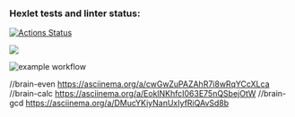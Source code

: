 ### Hexlet tests and linter status:

[![Actions Status](https://github.com/kimulia-1/frontend-project-lvl1/workflows/hexlet-check/badge.svg)](https://github.com/kimulia-1/frontend-project-lvl1/actions)

<a href="https://codeclimate.com/github/codeclimate/codeclimate/maintainability"><img src="https://api.codeclimate.com/v1/badges/a99a88d28ad37a79dbf6/maintainability" /></a>

![example workflow](https://github.com/kimulia-1/frontend-project-lvl1/actions/workflows/github-actions-demo.yml/badge.svg)

//brain-even
https://asciinema.org/a/cwGwZuPAZAhR7i8wRqYCcXLca
//brain-calc
https://asciinema.org/a/EoklNKhfcI063E75nQSbejOtW
//brain-gcd
https://asciinema.org/a/DMucYKiyNanUxIyfRiQAvSd8b
